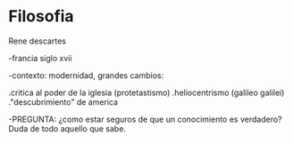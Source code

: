 # Filosofia
Rene descartes

-francia siglo xvii

-contexto: modernidad, grandes cambios:

.critica al poder de la iglesia (protetastismo)
.heliocentrismo (galileo galilei)
."descubrimiento" de america

-PREGUNTA: ¿como estar seguros de que un conocimiento es verdadero?
Duda de todo aquello que sabe.
